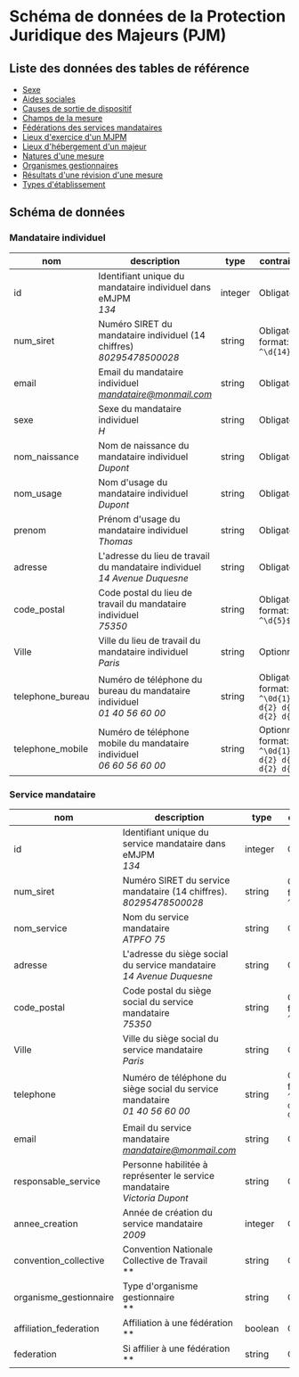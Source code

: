 # Schéma de données de la Protection Juridique des Majeurs (PJM)

## Liste des données des tables de référence

- [Sexe](./datas/sexe.csv)
- [Aides sociales](./datas/aide-sociale.csv)
- [Causes de sortie de dispositif](./datas/cause-sortie.csv)
- [Champs de la mesure](./datas/champs-mesure.csv)
- [Fédérations des services mandataires](./datas/federation-service.csv)
- [Lieux d'exercice d'un MJPM](./datas/lieu-exercice-mjpm.csv)
- [Lieux d'hébergement d'un majeur](./datas/lieu-hebergement-majeur.csv)
- [Natures d'une mesure](./datas/nature-mesure.csv)
- [Organismes gestionnaires](./datas/organisme-gestionnaire.csv)
- [Résultats d'une révision d'une mesure](./datas/resultat-revision-mesure.csv)
- [Types d'établissement](./datas/type-etablissement.csv)

## Schéma de données

### Mandataire individuel

|nom|description|type|contrainte|
|-|-|-|-|
|id|Identifiant unique du mandataire individuel dans eMJPM<br>*134*|integer|Obligatoire|
|num_siret|Numéro SIRET du mandataire individuel (14 chiffres)<br>*80295478500028*|string|Obligatoire<br>format: `^\d{14}$`|
|email|Email du mandataire individuel<br>*mandataire@monmail.com*|string|Obligatoire|
|sexe|Sexe du mandataire individuel<br>*H*|string|Obligatoire|
|nom_naissance|Nom de naissance du mandataire individuel<br>*Dupont*|string|Obligatoire|
|nom_usage|Nom d'usage du mandataire individuel<br>*Dupont*|string|Obligatoire|
|prenom|Prénom d'usage du mandataire individuel<br>*Thomas*|string|Obligatoire|
|adresse|L'adresse du lieu de travail du mandataire individuel<br>*14 Avenue Duquesne*|string|Obligatoire|
|code_postal|Code postal du lieu de travail du mandataire individuel<br>*75350*|string|Obligatoire<br>format: `^\d{5}$`|
|Ville|Ville du lieu de travail du mandataire individuel<br>*Paris*|string|Optionnel|
|telephone_bureau|Numéro de téléphone du bureau du mandataire individuel<br>*01 40 56 60 00*|string|Obligatoire<br>format: `^\0d{1} d{2} d{2} d{2} d{2}$`|
|telephone_mobile|Numéro de téléphone mobile du mandataire individuel<br>*06 60 56 60 00*|string|Optionnel<br>format: `^\0d{1} d{2} d{2} d{2} d{2}$`|

### Service mandataire

|nom|description|type|contrainte|
|-|-|-|-|
|id|Identifiant unique du service mandataire dans eMJPM<br>*134*|integer|Obligatoire|
|num_siret|Numéro SIRET du service mandataire (14 chiffres).<br>*80295478500028*|string|Obligatoire<br>format: `^\d{14}$`|
|nom_service|Nom du service mandataire<br>*ATPFO 75*|string|Obligatoire|
|adresse|L'adresse du siège social du service mandataire<br>*14 Avenue Duquesne*|string|Obligatoire|
|code_postal|Code postal du siège social du service mandataire<br>*75350*|string|Obligatoire<br>format: `^\d{5}$`|
|Ville|Ville du siège social du service mandataire<br>*Paris*|string|Optionnel|
|telephone|Numéro de téléphone du siège social du service mandataire<br>*01 40 56 60 00*|string|Obligatoire<br>format: `^\0d{1} d{2} d{2} d{2} d{2}$`|
|email|Email du service mandataire<br>*mandataire@monmail.com*|string|Obligatoire|
|responsable_service|Personne habilitée à représenter le service mandataire<br>*Victoria Dupont*|string|Obligatoire|
|annee_creation|Année de création du service mandataire<br>*2009*|integer|Obligatoire|
|convention_collective|Convention Nationale Collective de Travail<br>**|string|Obligatoire|
|organisme_gestionnaire|Type d'organisme gestionnaire<br>**|string|Obligatoire|
|affiliation_federation|Affiliation à une fédération<br>**|boolean|Obligatoire|
|federation|Si affilier à une fédération<br>**|string|Obligatoire|

